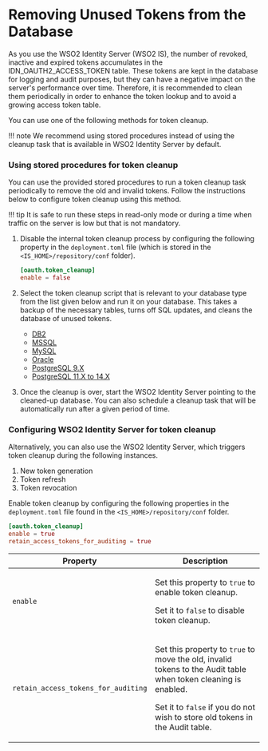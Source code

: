 # Removing Unused Tokens from the Database

As you use the WSO2 Identity Server (WSO2 IS), the number of revoked,
inactive and expired tokens accumulates in the
IDN\_OAUTH2\_ACCESS\_TOKEN table. These tokens are kept in the database
for logging and audit purposes, but they can have a negative impact on
the server's performance over time. Therefore, it is recommended to
clean them periodically in order to enhance the token lookup and to
avoid a growing access token table.

You can use one of the following methods for token cleanup.

!!! note
    We recommend using stored procedures instead of using the cleanup task that is available in WSO2 Identity 
    Server by default.

### Using stored procedures for token cleanup

You can use the provided stored procedures to run a
token cleanup task periodically to remove the old and invalid tokens.
Follow the instructions below to configure token cleanup using this
method.

!!! tip
    It is safe to run these steps in read-only mode or during a time when traffic on the server is low but that is not mandatory.

1. Disable the internal token cleanup process by configuring the following property in the `deployment.toml` file (which is stored in the `<IS_HOME>/repository/conf` folder).

    ```toml
    [oauth.token_cleanup]
    enable = false
   
    ```

2. Select the token cleanup script that is relevant to your database type from the list given below and run it on your database. This takes a backup of the
   necessary tables, turns off SQL updates, and cleans the database of unused tokens.
      - [DB2](https://github.com/wso2/carbon-identity-framework/blob/master/features/identity-core/org.wso2.carbon.identity.core.server.feature/resources/dbscripts/stored-procedures/db2/token-cleanup/)
      - [MSSQL](https://github.com/wso2/carbon-identity-framework/blob/master/features/identity-core/org.wso2.carbon.identity.core.server.feature/resources/dbscripts/stored-procedures/mssql/token-cleanup/)
      - [MySQL](https://github.com/wso2/carbon-identity-framework/blob/master/features/identity-core/org.wso2.carbon.identity.core.server.feature/resources/dbscripts/stored-procedures/mysql/token-cleanup/)
      - [Oracle](https://github.com/wso2/carbon-identity-framework/blob/master/features/identity-core/org.wso2.carbon.identity.core.server.feature/resources/dbscripts/stored-procedures/oracle/token-cleanup/)
      - [PostgreSQL 9.X](https://github.com/wso2/carbon-identity-framework/blob/master/features/identity-core/org.wso2.carbon.identity.core.server.feature/resources/dbscripts/stored-procedures/postgresql/postgre-9x/token-cleanup/)
      - [PostgreSQL 11.X to 14.X](https://github.com/wso2/carbon-identity-framework/blob/master/features/identity-core/org.wso2.carbon.identity.core.server.feature/resources/dbscripts/stored-procedures/postgresql/postgre-11x/token-cleanup/)

3. Once the cleanup is over, start the WSO2 Identity Server pointing to
   the cleaned-up database. You can also schedule a cleanup task that will be automatically run
   after a given period of time.

### Configuring WSO2 Identity Server for token cleanup

Alternatively, you can also use the WSO2 Identity Server, which triggers token cleanup during the following
instances.  

1.  New token generation
2.  Token refresh
3.  Token revocation

Enable token cleanup by configuring the following properties in the `deployment.toml` file found in the `<IS_HOME>/repository/conf` folder.

```toml
[oauth.token_cleanup]
enable = true
retain_access_tokens_for_auditing = true

```

<table>
    <thead>
        <tr class="header">
            <th>Property</th>
            <th>Description</th>
        </tr>
    </thead>
    <tbody>
        <tr class="odd">
            <td><code>enable</code></td>
            <td>
                <p>Set this property to <code>true</code> to enable token cleanup.</p>
                <p>Set it to <code>false</code> to disable token cleanup.</p>
            </td>
        </tr>
        <tr class="even">
            <td><code>retain_access_tokens_for_auditing</code></td>
            <td>
                <p>Set this property to <code>true</code> to move the old, invalid tokens to the Audit table when token cleaning is enabled.</p>
                <p>Set it to <code>false</code> if you do not wish to store old tokens in the Audit table.</p>
            </td>
        </tr>
    </tbody>
</table>
